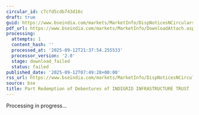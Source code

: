 ```yaml
---
circular_id: c7cfd5cdb743d16c
draft: true
guid: https://www.bseindia.com/markets/MarketInfo/DispNoticesNCirculars.aspx?Noticeid={0C4C83F1-30EC-465B-9A65-70B3268625A9}&noticeno=20250912-29&dt=09/12/2025&icount=29&totcount=103&flag=0
pdf_url: https://www.bseindia.com/markets/MarketInfo/DownloadAttach.aspx?id=20250912-29&attachedId=
processing:
  attempts: 1
  content_hash: ''
  processed_at: '2025-09-12T21:37:54.255533'
  processor_version: '2.0'
  stage: download_failed
  status: failed
published_date: '2025-09-12T07:49:28+00:00'
rss_url: https://www.bseindia.com/markets/MarketInfo/DispNoticesNCirculars.aspx?Noticeid={0C4C83F1-30EC-465B-9A65-70B3268625A9}&noticeno=20250912-29&dt=09/12/2025&icount=29&totcount=103&flag=0
source: bse
title: Part Redemption of Debentures of INDIGRID INFRASTRUCTURE TRUST
---
```


Processing in progress...